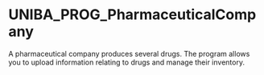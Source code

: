 # UNIBA_PROG_PharmaceuticalCompany
A pharmaceutical company produces several drugs. The program allows you to upload information relating to drugs and manage their inventory.
